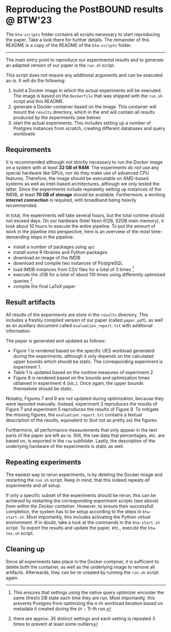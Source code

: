 # Reproducing the PostBOUND results @ BTW'23

The `btw-scripts` folder contains all scripts necessary to start reproducing the paper. Take a look there for
further details. The remainder of this README is a copy of the README of the `btw-scripts` folder.

---

The main entry point to reproduce our experimental results and to generate an adapted version of our paper is the
`run.sh` script.

This script does not require any additional arguments and can be executed as-is. It will do the following:

1. build a Docker image in which the actual experiments will be executed. The image is based on the `Dockerfile` that
was shipped with the `run.sh` script and this README.
2. generate a Docker container based on the image. This container will mount the `results` directory, which in the end
will contain all results produced by the experiments (see below)
3. start the actual experiments. This includes setting up a number of Postgres instances from scratch, creating
different databases and query workloads


## Requirements

It is recommended although not strictly necessary to run the Docker image on a system with at least **32 GB of RAM**.
The experiments do _not_ use any special hardware like GPUs, nor do they make use of advanced CPU features. Therefore,
the image should be executable on AMD-based systems as well as Intel-based architectures, although we only tested the
latter. Since the experiments include repeatetly setting up instances of the IMDB, at least **70 GB of storage** should
be available. Furthermore, a working **internet connection** is required, with broadband being heavily recommended.

In total, the experiments will take several hours, but the total runtime should not exceed days. On our hardware
(Intel Xeon 6126, 92GB main memory),
it took about 10 hours to execute the entire pipeline. To put the amount of work in the pipeline into perspective,
here is an overview of the most time-demanding steps in the pipeline:

- install a number of packages using `apt`
- install some R libraries and Python packages
- download an image of the IMDB
- download and compile two instances of PostgreSQL
- load IMDB instances from CSV files for a total of 3 times [^fn-imdb]
- execute the JOB for a total of about 110 times using differently optimized queries [^fn-job]
- compile the final LaTeX paper

[^fn-imdb]: This ensures that settings using the native query optimizer encouter the same (fresh) DB state each time
they are run. Most importantly, this prevents Postgres from optimizing the $n$-th workload iteration based on metadata
it created during the $(n-1)$-th run.
[^fn-job]: there are approx. 35 distinct settings and each setting is repeated 3 times to prevent at least some outliers


## Result artifacts

All results of the experiments are store in the `results` directory. This includes a freshly compiled version of our
paper (called `paper.pdf`), as well as an auxillary document called `evaluation_report.txt` with additional information.

The paper is generated and updated as follows:

- Figure 1 is rendered based on the specific UES workload generated during the experiments, although it only depends
on the calculated upper bounds which should be static. The corresponding experiment is experiment 1.
- Table 1 is updated based on the runtime measures of experiment 2
- Figure 8 is rendered based on the bounds and optimization times obtained in experiment 4 (sic.). Once again, the
upper bounds themselves should be static.

Notably, Figures 7 and 9 are not updated during optimization, because they were layouted manually. Instead, experiment
3 reproduces the results of Figure 7 and experiment 5 reproduces the results of Figure 9. To mitigate the missing
figures, the `evaluation_report.txt` contains a textual description of the results, equivalent to (but not as pretty
as) the figures.

Furthermore, all performance measurements that only appear in the text parts of the paper are left as-is. Still, the
raw data that percentages, etc. are based on, is exported in the `raw` subfolder. Lastly, the description of the
underlying hardware of the experiments is static as well.


## Repeating experiments

The easiest way to rerun experiments, is by deleting the Docker image and restarting the `run.sh` script. Keep in mind,
that this indeed repeats _all_ experiments and _all_ setup.

If only a specific subset of the experiments should be rerun, this can be achieved by restarting the corresponding
experiment scripts (see above) _from within the Docker container_. However, to ensure their successfull completion,
the system has to be setup according to the steps in `btw-start.sh`. Most importantly, this includes activating the
Python virtual environment. If in doubt, take a look at the commands in the `btw-start.sh` script. To export the results
and update the paper, etc., execute the `btw-tex.sh` script.


## Cleaning up

Since all experiments take place in the Docker container, it is sufficient to delete both the container, as well as the
underlying image to remove all artifacts. Afterwards, they can be re-created by running the `run.sh` script again.
